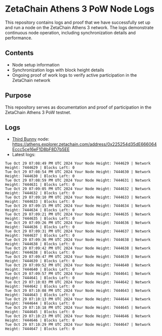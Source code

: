 # ZetaChain Athens 3 PoW Node Logs
This repository contains logs and proof that we have successfully set up and run a node on the ZetaChain Athens 3 network. The logs demonstrate continuous node operation, including synchronization details and performance.

## Contents
- Node setup information
- Synchronization logs with block height details
- Ongoing proof of work logs to verify active participation in the ZetaChain network

## Purpose
This repository serves as documentation and proof of participation in the ZetaChain Athens 3 PoW testnet.

## Logs

- [Third Bunny](https://thirdbunny.xyz/) node: https://athens.explorer.zetachain.com/address/0x225254d35dE666064Eccc5ce16eF1D8bF8D7b5EE
- Latest logs:
```
Tue Oct 29 07:08:49 PM UTC 2024 Your Node Height: 7444629 | Network Height: 7444629 | Blocks Left: 0
Tue Oct 29 07:08:54 PM UTC 2024 Your Node Height: 7444630 | Network Height: 7444630 | Blocks Left: 0
Tue Oct 29 07:08:59 PM UTC 2024 Your Node Height: 7444631 | Network Height: 7444631 | Blocks Left: 0
Tue Oct 29 07:09:05 PM UTC 2024 Your Node Height: 7444632 | Network Height: 7444632 | Blocks Left: 0
Tue Oct 29 07:09:10 PM UTC 2024 Your Node Height: 7444633 | Network Height: 7444633 | Blocks Left: 0
Tue Oct 29 07:09:15 PM UTC 2024 Your Node Height: 7444634 | Network Height: 7444634 | Blocks Left: 0
Tue Oct 29 07:09:21 PM UTC 2024 Your Node Height: 7444635 | Network Height: 7444635 | Blocks Left: 0
Tue Oct 29 07:09:26 PM UTC 2024 Your Node Height: 7444636 | Network Height: 7444636 | Blocks Left: 0
Tue Oct 29 07:09:31 PM UTC 2024 Your Node Height: 7444637 | Network Height: 7444637 | Blocks Left: 0
Tue Oct 29 07:09:36 PM UTC 2024 Your Node Height: 7444638 | Network Height: 7444638 | Blocks Left: 0
Tue Oct 29 07:09:42 PM UTC 2024 Your Node Height: 7444638 | Network Height: 7444638 | Blocks Left: 0
Tue Oct 29 07:09:47 PM UTC 2024 Your Node Height: 7444639 | Network Height: 7444639 | Blocks Left: 0
Tue Oct 29 07:09:52 PM UTC 2024 Your Node Height: 7444640 | Network Height: 7444640 | Blocks Left: 0
Tue Oct 29 07:09:57 PM UTC 2024 Your Node Height: 7444641 | Network Height: 7444641 | Blocks Left: 0
Tue Oct 29 07:10:03 PM UTC 2024 Your Node Height: 7444642 | Network Height: 7444642 | Blocks Left: 0
Tue Oct 29 07:10:08 PM UTC 2024 Your Node Height: 7444643 | Network Height: 7444643 | Blocks Left: 0
Tue Oct 29 07:10:13 PM UTC 2024 Your Node Height: 7444644 | Network Height: 7444644 | Blocks Left: 0
Tue Oct 29 07:10:18 PM UTC 2024 Your Node Height: 7444645 | Network Height: 7444645 | Blocks Left: 0
Tue Oct 29 07:10:23 PM UTC 2024 Your Node Height: 7444646 | Network Height: 7444646 | Blocks Left: 0
Tue Oct 29 07:10:29 PM UTC 2024 Your Node Height: 7444647 | Network Height: 7444647 | Blocks Left: 0
```
